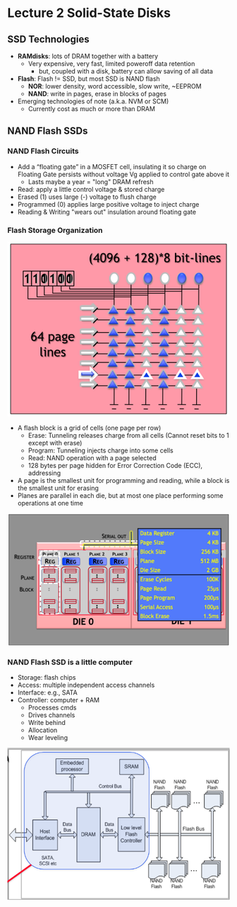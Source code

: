 # Lecture 2 Solid-State Disks

## SSD Technologies

* **RAMdisks**: lots of DRAM together with a battery
  * Very expensive, very fast, limited poweroff data retention
    * but, coupled with a disk, battery can allow saving of all data
* **Flash**: Flash != SSD, but most SSD is NAND flash
  * **NOR**: lower density, word accessible, slow write, ~EEPROM
  * **NAND**: write in pages, erase in blocks of pages
* Emerging technologies of note (a.k.a. NVM or SCM)
  * Currently cost as much or more than DRAM

## NAND Flash SSDs

### NAND Flash Circuits

* Add a “floating gate” in a MOSFET cell, insulating it so charge on Floating Gate persists without voltage Vg applied to control gate above it
  * Lasts maybe a year = "long" DRAM refresh
* Read: apply a little control voltage & stored charge
* Erased (1) uses large (-) voltage to flush charge
* Programmed (0) applies large positive voltage to inject charge
* Reading & Writing "wears out" insulation around floating gate

### Flash Storage Organization

![flash_storage_organization](images/lecture02-ssd/flash_storage_organization.png)

* A flash block is a grid of cells (one page per row)
  * Erase: Tunneling releases charge from all cells (Cannot reset bits to 1 except with erase)
  * Program: Tunneling injects charge into some cells
  * Read: NAND operation with a page selected
  * 128 bytes per page hidden for Error Correction Code (ECC), addressing
* A page is the smallest unit for programming and reading, while a block is the smallest unit for erasing
* Planes are parallel in each die, but at most one place performing some operations at one time

![physical_organization_specs_slc_4gb](images/lecture02-ssd/physical_organization_specs_slc_4gb.png)

### NAND Flash SSD is a little computer

* Storage: flash chips
* Access: multiple independent access channels
* Interface: e.g., SATA
* Controller: computer + RAM
  * Processes cmds
  * Drives channels
  * Write behind
  * Allocation
  * Wear leveling

![nand_flash_ssd_is_a_little_computer](images/lecture02-ssd/nand_flash_ssd_is_a_little_computer.png)